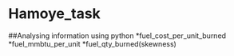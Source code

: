 # Hamoye_task
##Analysing information using python
*fuel_cost_per_unit_burned
*fuel_mmbtu_per_unit
*fuel_qty_burned(skewness)
